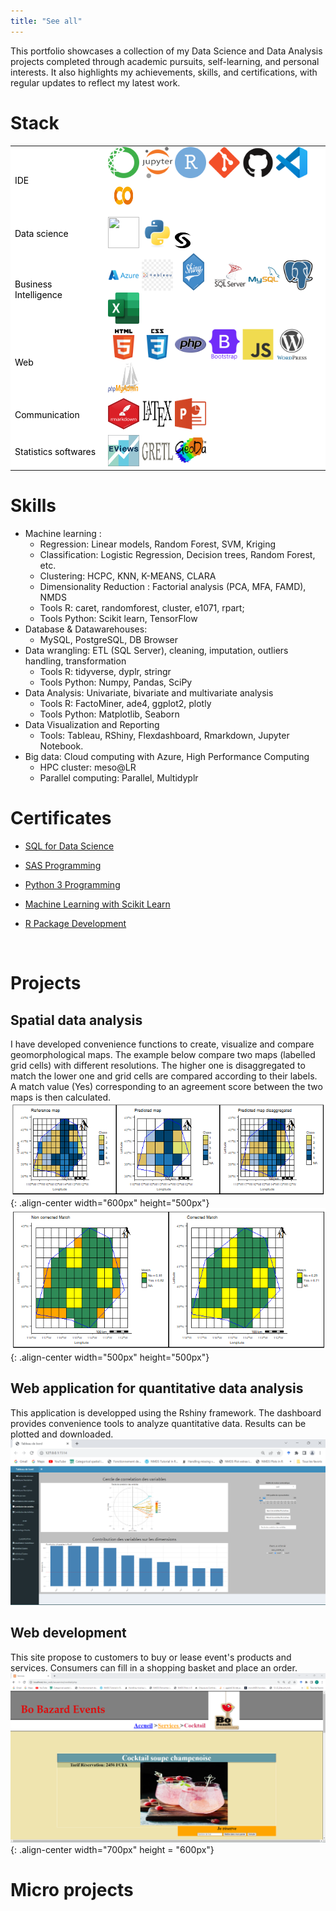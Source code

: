 ```yaml
---
title: "See all"
---
```

This portfolio showcases a collection of my Data Science and Data Analysis projects completed through academic pursuits, self-learning, and personal interests. It also highlights my achievements, skills, and certifications, with regular updates to reflect my latest work.
# Stack

<table style="color: #000; background-color:#fff">
<tbody>
<tr>
    <td>IDE</td>
    <td>
        <img src='https://raw.githubusercontent.com/devicons/devicon/master/icons/anaconda/anaconda-original.svg' alt='Anaconda' width="50" height="50"/>
        <img src="https://raw.githubusercontent.com/devicons/devicon/master/icons/jupyter/jupyter-original-wordmark.svg" alt="Jupyter" width="50" height="50"/>
        <img src="https://github.com/devicons/devicon/blob/master/icons/rstudio/rstudio-original.svg?raw=true" alt="rstudio" width="50" height="50"/>
        <img src='https://raw.githubusercontent.com/devicons/devicon/master/icons/git/git-original.svg' alt='git icon' width="50" height="50" />
        <img src='https://raw.githubusercontent.com/devicons/devicon/master/icons/github/github-original.svg' alt='GitHub icon' width="50" height="50"/>
        <img src='https://raw.githubusercontent.com/devicons/devicon/master/icons/vscode/vscode-original.svg' alt='vscode' width="50" height="50"/>
        <img src="https://github.com/latsouckfaye/faye-paul.github.io/blob/master/images/GoogleColab.png?raw=true" alt='google colab' width="50" height="50"/>
    </td>
</tr>
<tr>
    <td>Data science</td>
    <td>
        <img src="https://cdn.jsdelivr.net/gh/devicons/devicon/icons/r/r-original.svg" width="50" height="50"/>
        <img src="https://raw.githubusercontent.com/devicons/devicon/master/icons/python/python-original.svg" alt="python" width="50" height="50"/>
        <img src="https://github.com/latsouckfaye/faye-paul.github.io/blob/master/images/sas.svg?raw=true" alt="sas" width="25" height="25"/>
    </td>
</tr>

<tr>
<tr>
    <td>Business Intelligence</td>
    <td>
        <img src="https://raw.githubusercontent.com/devicons/devicon/master/icons/azure/azure-original-wordmark.svg" alt="Azure" width="50" height="50"/>
        <img src="https://github.com/latsouckfaye/faye-paul.github.io/blob/master/images/tableau.jpg?raw=true" alt="Tableau" width="50" height="50"/>
        <img src="https://github.com/latsouckfaye/faye-paul.github.io/blob/master/images/shiny.png?raw=true" alt="shiny" width="60" height="60"/>
        <img src="https://github.com/latsouckfaye/faye-paul.github.io/blob/master/images/sqlserver.svg?raw=true" alt="sqlserver" width="50" height="50"/>
        <img src="https://raw.githubusercontent.com/devicons/devicon/master/icons/mysql/mysql-original-wordmark.svg" alt="mysql" width="50" height="50"/>
        <img src='https://raw.githubusercontent.com/devicons/devicon/master/icons/postgresql/postgresql-original.svg' alt='postgresql' width="50" height="50" />
        <img src="https://github.com/latsouckfaye/faye-paul.github.io/blob/master/images/Excel.png?raw=true" alt="Excel" width="50" height="50"/>
    </td>
<tr>
    <td>Web</td>
    <td>
        <img src="https://raw.githubusercontent.com/devicons/devicon/master/icons/html5/html5-original-wordmark.svg" alt="html5" width="50" height="50" /> 
        <img src="https://raw.githubusercontent.com/devicons/devicon/master/icons/css3/css3-original-wordmark.svg" alt="css3" width="50" height="50" /> 
        <img src="https://raw.githubusercontent.com/devicons/devicon/master/icons/php/php-original.svg" alt="php" width="50" height="50"/> 
        <img src="https://raw.githubusercontent.com/devicons/devicon/master/icons/bootstrap/bootstrap-plain-wordmark.svg" alt="bootstrap" width="50" height="50" /> 
        <img src="https://raw.githubusercontent.com/devicons/devicon/master/icons/javascript/javascript-original.svg" alt="javascript" width="50" height="50"/>
        <img src="https://raw.githubusercontent.com/devicons/devicon/master/icons/wordpress/wordpress-original.svg" alt="wordpress" width="50" height="50"/>
        <img src="https://github.com/latsouckfaye/faye-paul.github.io/blob/master/images/PhpMyAdmin.png?raw=true" alt="PhpMyAdmin" width="50" height="50"/>
    </td>
</tr>

<tr>
    <td>Communication</td>
    <td>
        <img src="https://github.com/latsouckfaye/faye-paul.github.io/blob/master/images/rmarkdown.png?raw=true" alt="Rmarkdown" width="50" height="50"/>
        <img src="https://github.com/latsouckfaye/faye-paul.github.io/blob/master/images/LaTeX.png?raw=true" alt="Latex" width="50" height="50"/>
        <img src="https://github.com/latsouckfaye/faye-paul.github.io/blob/master/images/powerpoint.png?raw=true" alt="Powerpoint" width="50" height="50"/>
    </td>
</tr>
</tr>
    <td>Statistics softwares</td>
    <td>
        <img src="https://github.com/latsouckfaye/faye-paul.github.io/blob/master/images/EViews.png?raw=true" alt="Eviews" width="50" height="50"/>
        <img src="https://github.com/latsouckfaye/faye-paul.github.io/blob/master/images/Gretl.png?raw=true" alt="Gretl" width="50" height="50"/>
        <img src="https://github.com/latsouckfaye/faye-paul.github.io/blob/master/images/Geoda.png?raw=true" alt="Geoda" width="50" height="50"/>
    </td>
</tr>
</tbody>
</table>


# Skills
+ Machine learning :
  - Regression: Linear models, Random Forest, SVM, Kriging
  - Classification: Logistic Regression, Decision trees, Random Forest, etc.
  - Clustering: HCPC, KNN, K-MEANS, CLARA
  - Dimensionality Reduction : Factorial analysis (PCA, MFA, FAMD), NMDS
  - Tools R: caret, randomforest, cluster, e1071, rpart;
  - Tools Python: Scikit learn, TensorFlow
+ Database & Datawarehouses:
  - MySQL, PostgreSQL, DB Browser
+ Data wrangling: ETL (SQL Server), cleaning, imputation, outliers handling, transformation
  - Tools R: tidyverse, dyplr, stringr
  - Tools Python: Numpy, Pandas, SciPy
+ Data Analysis: Univariate, bivariate and multivariate analysis
  - Tools R: FactoMiner, ade4, ggplot2, plotly
  - Tools Python: Matplotlib, Seaborn
+ Data Visualization and Reporting
  - Tools: Tableau, RShiny, Flexdashboard, Rmarkdown, Jupyter Notebook.
+ Big data: Cloud computing with Azure, High Performance Computing
  - HPC cluster: meso@LR
  - Parallel computing: Parallel, Multidyplr

# Certificates 

+ [SQL for Data Science](https://www.udemy.com/share/101uky3@BfgbUp39JbQhqc74XinDrco7_aIppr_KtVYXYI7vntQCCh85tv_BQlUFXzt4e3wP/)

+ [SAS Programming](https://www.youracclaim.com/badges/d7723949-77c3-4e2a-a5cc-c36af5a7dbbe/public_url)

+ [Python 3 Programming​](https://udemy.com/certificate/UC-be63f4ca-6da8-44f4-8690-d2d559326d07)

+ [Machine Learning with Scikit Learn​](https://github.com/latsouckfaye/faye-paul.github.io/blob/master/files/MLscikitLearn.pdf)

+ [R Package Development​](https://github.com/latsouckfaye/faye-paul.github.io/blob/master/files/Attestation_Formation_RdevPkg.pdf)

​
# Projects

## Spatial data analysis

I have developed convenience functions to create, visualize and compare geomorphological maps. The example below compare two maps (labelled grid cells) with different resolutions. The higher one is disaggregated to match the lower one and grid cells are compared according to their labels. A match value (Yes) corresponding to an agreement score between  the two maps is then calculated.
![Screenshot Spatial data visualization](https://github.com/latsouckfaye/faye-paul.github.io/blob/master/images/Mapmorph1.png?raw=true){: .align-center width="600px" height="500px"}
![Screenshot Spatial data visualization](https://github.com/latsouckfaye/faye-paul.github.io/blob/master/images/Mapmorph2.png?raw=true){: .align-center width="500px" height="500px"}


## Web application for quantitative data analysis
This application is developped using the Rshiny framework. The dashboard provides convenience tools to analyze quantitative data. Results can be plotted and downloaded.
![Screenshot Rshiny app for quantitative data analysis](https://github.com/latsouckfaye/faye-paul.github.io/blob/master/images/RShinyApp.png?raw=true)

## Web development
This site propose to customers to buy or lease event's products and services. Consumers can fill in a shopping basket and place an order.
![Screenshot Evenemential website](https://github.com/latsouckfaye/faye-paul.github.io/blob/master/images/Bobazar.png?raw=true){: .align-center width="700px" height = "600px"}

# Micro projects
